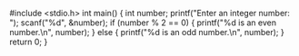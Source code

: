 #include <stdio.h>
int main() {
 int number;
 printf("Enter an integer number: ");
 scanf("%d", &number);
 if (number % 2 == 0) {
 printf("%d is an even number.\n", number);
 } else {
 printf("%d is an odd number.\n", number);
 }
 return 0;
}
